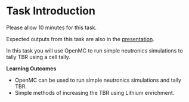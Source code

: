 # Task Introduction

Please allow 10 minutes for this task.

Expected outputs from this task are also in the [presentation](https://slides.com/neutronics_workshop/neutronics_workshop#/6).

In this task you will use OpenMC to run simple neutronics simulations to tally TBR using a cell tally.

**Learning Outcomes**

- OpenMC can be used to run simple neutronics simulations and tally TBR.
- Simple methods of increasing the TBR using Lithium enrichment.
